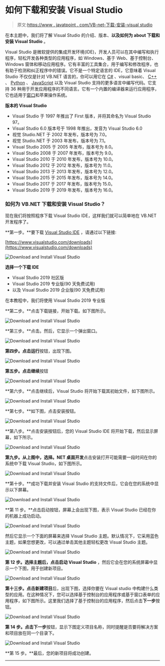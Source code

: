 # 如何下载和安装 Visual Studio

> 原文:[https://www . javatpoint . com/VB-net-下载-安装-visual studio](https://www.javatpoint.com/vb-net-download-and-install-visual-studio)

在本主题中，我们将了解 Visual Studio 的介绍、版本、**以及如何为 about 下载和安装 Visual Studio** 。

Visual Studio 是微软提供的集成开发环境(IDE)，开发人员可以在其中编写和执行程序，轻松开发各种类型的应用程序，如 Windows、基于 Web、基于控制台、Windows 窗体和移动应用程序。它有丰富的工具集合，用于编写和修改程序，也有助于检测和纠正程序中的错误。它不是一个特定语言的 IDE，它意味着 Visual Studio 不仅仅是针对 VB.NET 语言的，你可以用它在 [C#](https://www.javatpoint.com/c-sharp-tutorial) 、visual basic、 [C++](https://www.javatpoint.com/cpp-tutorial) 、 [Python](https://www.javatpoint.com/python-tutorial) 、 [JavaScript](https://www.javatpoint.com/javascript-tutorial) 以及 Visual Studio 支持的更多语言中编写代码。它支持 36 种用于开发应用程序的不同语言。它有一个内置的编译器来运行应用程序，它也适用于[窗口](https://www.javatpoint.com/windows)和苹果操作系统。

**版本的 Visual Studio**

*   Visual Studio 于 1997 年推出了 First 版本，并将其命名为 Visual Studio 97。
*   Visual Studio 6.0 版本号于 1998 年推出，发音为 Visual Studio 6.0
*   视觉 Studio.NET 于 2002 年发布，版本号为 7.0。
*   视觉 Studio.NET 于 2003 年发布，版本号为 7.1。
*   Visual Studio 2005 于 2005 年发布，版本号为 8.0。
*   Visual Studio 2008 于 2007 年发布，版本号为 9.0。
*   Visual Studio 2010 于 2010 年发布，版本号为 10.0。
*   Visual Studio 2012 于 2012 年发布，版本号为 11.0。
*   Visual Studio 2013 于 2013 年发布，版本号为 12.0。
*   Visual Studio 2015 于 2015 年发布，版本号为 14.0。
*   Visual Studio 2017 于 2017 年发布，版本号为 15.0。
*   Visual Studio 2019 于 2019 年发布，版本号为 16.0。

### 如何为 VB.NET 下载和安装 Visual Studio？

现在我们将按照程序下载 Visual Studio IDE，这样我们就可以简单地在 VB.NET 开发程序了。

**第一步。**要下载 [Visual Studio IDE](https://www.javatpoint.com/install-visual-studio) ，请通过以下链接:

[https://www.visualstudio.com/downloads](https://www.visualstudio.com/downloads)

![Download and Install Visual Studio](img/0f1361299f5d6d8c402186d40a357aa2.png)

**选择一个下载 IDE**

*   Visual Studio 2019 社区版
*   Visual Studio 2019 专业版(90 天免费试用)
*   以及 Visual Studio 2019 企业版(90 天免费试用)

在本教程中，我们将使用 Visual Studio 2019 专业版

**第二步。**点击下载链接，开始下载。如下图所示。

![Download and Install Visual Studio](img/062a26ffe44d0f3729eaf596daf3c756.png)

**第三步。**点击。然后，它显示一个弹出窗口。

![Download and Install Visual Studio](img/85b8e1bb177e2b5fdbea509b92a71d6c.png)

**第四步。**点击**运行**按钮，出现下图。

![Download and Install Visual Studio](img/fbc11fb47237964486256c5fbb2ffc74.png)

**第五步。**点击**继续**按钮

![Download and Install Visual Studio](img/e9c608a49a84aa21c48444d529e77f77.png)

**第六步。**点击继续后，Visual Studio 将开始下载其初始文件，如下图所示。

![Download and Install Visual Studio](img/6178b61923f502431a65ac443c296cad.png)

**第七步。**如下图，点击安装按钮。

![Download and Install Visual Studio](img/04b863d4055a30640d0c5a0201d9fffb.png)

**第八步。**点击安装按钮后，您的 Visual Studio IDE 将开始下载，然后显示屏幕，如下所示。

![Download and Install Visual Studio](img/4895e3805bb6ba49bfb5de1ff16438fd.png)

**第九步。**从上图中，选择**。NET 桌面开发**点击安装打开可能需要一段时间在你的系统中下载 Visual Studio，如下图所示。

![Download and Install Visual Studio](img/f33243c23f8dd1b7bcc740787de318f5.png)

**第十步。**成功下载并安装 Visual Studio 的支持文件后，它会在您的系统中显示以下屏幕。

![Download and Install Visual Studio](img/ba081581dd15794e354a39974b2a6bf7.png)

**第 11 步。**点击启动按钮，屏幕上会出现下图，表示 Visual Studio 已经在你的机器上成功启动。

![Download and Install Visual Studio](img/0d3c8b8fa0a57a739541c8cc7d00be26.png)

然后它显示一个下面的屏幕来选择 Visual Studio 主题。默认情况下，它采用蓝色主题，如果您想更改，可以通过单击其他主题轻松更改 Visual Studio 主题。

![Download and Install Visual Studio](img/9d0954202543d8db1b1e5a0a6db39b01.png)

**第 12 步。**选择主题后，点击**启动 Visual Studio** ，然后它会在您的系统屏幕中显示一个下图，用于创建新项目。

![Download and Install Visual Studio](img/b94f636c53ea4554652dcbf3af4bb55d.png)

**第十三步。**点击**新建项目**后，出现下图，选择你要在 Visual studio 中构建什么类型的应用。在这种情况下，您可以选择基于控制台的应用程序或基于窗口表单的应用程序，如下图所示。这里我们选择了基于控制台的应用程序，然后点击**下一步**按钮。

![Download and Install Visual Studio](img/cc71f8a097365f6783de01eecd29cd09.png)

**第 14 步。**点击**下一步**按钮，显示下图定义项目名称，同时提醒是否要将解决方案和项目放在同一个目录下。

![Download and Install Visual Studio](img/7c89d646ad9f257430a4aad54d2630e5.png)

**第 15 步。**最后，您的新项目将成功创建。

* * *